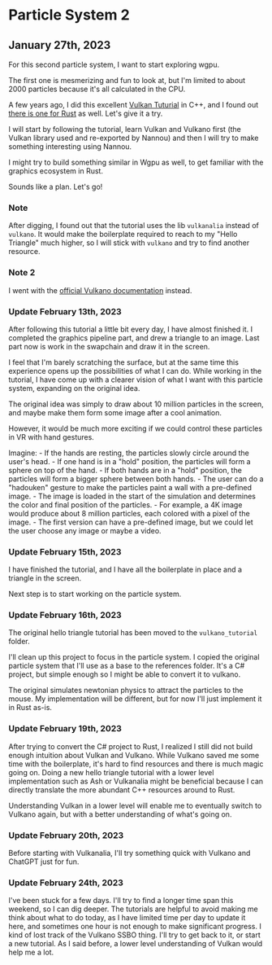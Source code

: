 # Particle System 2

## January 27th, 2023

For this second particle system, I want to start exploring wgpu.

The first one is mesmerizing and fun to look at, but I'm limited to about 2000 particles because it's all calculated in the CPU.

A few years ago, I did this excellent [Vulkan Tuturial](https://vulkan-tutorial.com) in C++, and I found out [there is one for Rust](https://kylemayes.github.io/vulkanalia/) as well. Let's give it a try.

I will start by following the tutorial, learn Vulkan and Vulkano first (the Vulkan library used and re-exported by Nannou) and then I will try to make something interesting using Nannou.

I might try to build something similar in Wgpu as well, to get familiar with the graphics ecosystem in Rust.

Sounds like a plan. Let's go!

### Note

After digging, I found out that the tutorial uses the lib `vulkanalia` instead of `vulkano`. It would make the boilerplate required to reach to my "Hello Triangle" much higher, so I will stick with `vulkano` and try to find another resource.

### Note 2

I went with the [official Vulkano documentation](https://vulkano.rs/guide) instead.

### Update February 13th, 2023

After following this tutorial a little bit every day, I have almost finished it. I completed the graphics pipeline part, and drew a triangle to an image. Last part now is work in the swapchain and draw it in the screen.

I feel that I'm barely scratching the surface, but at the same time this experience opens up the possibilities of what I can do.
While working in the tutorial, I have come up with a clearer vision of what I want with this particle system, expanding on the original idea.

The original idea was simply to draw about 10 million particles in the screen, and maybe make them form some image after a cool animation.

However, it would be much more exciting if we could control these particles in VR with hand gestures.

Imagine:
    - If the hands are resting, the particles slowly circle around the user's head.
    - If one hand is in a "hold" position, the particles will form a sphere on top of the hand.
    - If both hands are in a "hold" position, the particles will form a bigger sphere between both hands.
    - The user can do a "hadouken" gesture to make the particles paint a wall with a pre-defined image.
        - The image is loaded in the start of the simulation and determines the color and final position of the particles.
        - For example, a 4K image would produce about 8 million particles, each colored with a pixel of the image.
    - The first version can have a pre-defined image, but we could let the user choose any image or maybe a video.

### Update February 15th, 2023

I have finished the tutorial, and I have all the boilerplate in place and a triangle in the screen.

Next step is to start working on the particle system.

### Update February 16th, 2023

The original hello triangle tutorial has been moved to the `vulkano_tutorial` folder.

I'll clean up this project to focus in the particle system. I copied the original particle system that I'll use as a base to the references folder. It's a C# project, but simple enough so I might be able to convert it to vulkano.

The original simulates newtonian physics to attract the particles to the mouse. My implementation will be different, but for now I'll just implement it in Rust as-is.

### Update February 19th, 2023

After trying to convert the C# project to Rust, I realized I still did not build enough intuition about Vulkan and Vulkano. While Vulkano saved me some time with the boilerplate, it's hard to find resources and there is much magic going on. Doing a new hello triangle tutorial with a lower level implementation such as Ash or Vulkanalia might be beneficial because I can directly translate the more abundant C++ resources around to Rust.

Understanding Vulkan in a lower level will enable me to eventually switch to Vulkano again, but with a better understanding of what's going on.

### Update February 20th, 2023

Before starting with Vulkanalia, I'll try something quick with Vulkano and ChatGPT just for fun.

### Update February 24th, 2023

I've been stuck for a few days. I'll try to find a longer time span this weekend, so I can dig deeper. The tutorials are helpful to avoid making me think about what to do today, as I have limited time per day to update it here, and sometimes one hour is not enough to make significant progress. I kind of lost track of the Vulkano SSBO thing. I'll try to get back to it, or start a new tutorial. As I said before, a lower level understanding of Vulkan would help me a lot.
